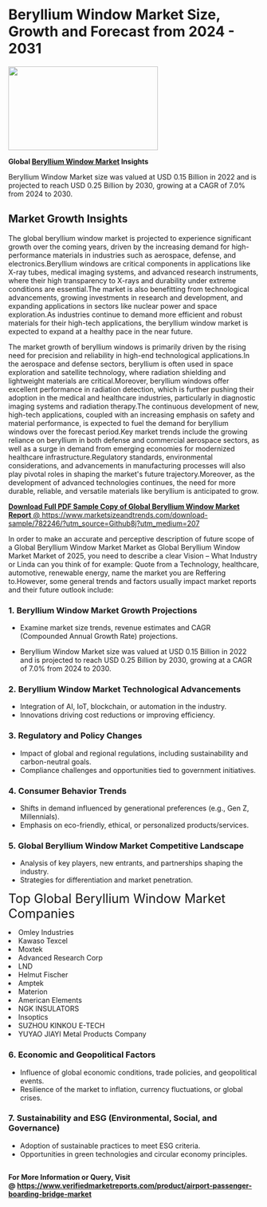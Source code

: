 <H1>Beryllium Window Market Size, Growth and Forecast from 2024 - 2031</H1><img class="aligncenter size-medium wp-image-584254" src="https://thirdeyenews.in/wp-content/uploads/2024/09/Global-Market-Research-300x168.jpeg" alt="" width="300" height="168" /><p><strong>Global&nbsp;<a href="https://www.marketsizeandtrends.com/download-sample/782246/?utm_source=Github8j?utm_medium=207">Beryllium Window Market</a> Insights</strong></p><p>Beryllium Window Market size was valued at USD 0.15 Billion in 2022 and is projected to reach USD 0.25 Billion by 2030, growing at a CAGR of 7.0% from 2024 to 2030.</p><p><h2>Market Growth Insights</h2> <p>The global beryllium window market is projected to experience significant growth over the coming years, driven by the increasing demand for high-performance materials in industries such as aerospace, defense, and electronics.Beryllium windows are critical components in applications like X-ray tubes, medical imaging systems, and advanced research instruments, where their high transparency to X-rays and durability under extreme conditions are essential.The market is also benefitting from technological advancements, growing investments in research and development, and expanding applications in sectors like nuclear power and space exploration.As industries continue to demand more efficient and robust materials for their high-tech applications, the beryllium window market is expected to expand at a healthy pace in the near future.</p> <p><a href="#"></a></p> <p>The market growth of beryllium windows is primarily driven by the rising need for precision and reliability in high-end technological applications.In the aerospace and defense sectors, beryllium is often used in space exploration and satellite technology, where radiation shielding and lightweight materials are critical.Moreover, beryllium windows offer excellent performance in radiation detection, which is further pushing their adoption in the medical and healthcare industries, particularly in diagnostic imaging systems and radiation therapy.The continuous development of new, high-tech applications, coupled with an increasing emphasis on safety and material performance, is expected to fuel the demand for beryllium windows over the forecast period.Key market trends include the growing reliance on beryllium in both defense and commercial aerospace sectors, as well as a surge in demand from emerging economies for modernized healthcare infrastructure.Regulatory standards, environmental considerations, and advancements in manufacturing processes will also play pivotal roles in shaping the market's future trajectory.Moreover, as the development of advanced technologies continues, the need for more durable, reliable, and versatile materials like beryllium is anticipated to grow.<p><a href="#"></p><p><span class=""><strong>Download Full PDF Sample Copy of Global Beryllium Window Market Report</strong> @ <a href="https://www.marketsizeandtrends.com/download-sample/782246/?utm_source=Github8j?utm_medium=207" target="_blank">https://www.marketsizeandtrends.com/download-sample/782246/?utm_source=Github8j?utm_medium=207</a></span></p><p>In order to make an accurate and perceptive description of future scope of a Global&nbsp;Beryllium Window Market Market as Global&nbsp;Beryllium Window Market Market of 2025, you need to describe a clear Vision &ndash; What Industry or Linda can you think of for example: Quote from a Technology, healthcare, automotive, renewable energy, name the market you are Reffering to.However, some general trends and factors usually impact market reports and their future outlook include:</p><h3>1.&nbsp;<strong>Beryllium Window Market Growth Projections</strong></h3><ul><li>Examine market size trends, revenue estimates and CAGR (Compounded Annual Growth Rate) projections.</li><li><p>Beryllium Window Market size was valued at USD 0.15 Billion in 2022 and is projected to reach USD 0.25 Billion by 2030, growing at a CAGR of 7.0% from 2024 to 2030.</p></li></ul><h3>2.&nbsp;<strong>Beryllium Window Market Technological Advancements</strong></h3><ul><li>Integration of AI, IoT, blockchain, or automation in the industry.</li><li>Innovations driving cost reductions or improving efficiency.</li></ul><h3>3.&nbsp;<strong>Regulatory and Policy Changes</strong></h3><ul><li>Impact of global and regional regulations, including sustainability and carbon-neutral goals.</li><li>Compliance challenges and opportunities tied to government initiatives.</li></ul><h3>4.&nbsp;<strong>Consumer Behavior Trends</strong></h3><ul><li>Shifts in demand influenced by generational preferences (e.g., Gen Z, Millennials).</li><li>Emphasis on eco-friendly, ethical, or personalized products/services.</li></ul><h3>5.&nbsp;<strong>Global Beryllium Window Market Competitive Landscape</strong></h3><ul><li>Analysis of key players, new entrants, and partnerships shaping the industry.</li><li>Strategies for differentiation and market penetration.</li></ul><p data-pm-slice="1 1 []"><span style="color: inherit; font-family: inherit; font-size: 25px;">Top Global Beryllium Window Market Companies</span></p><div class="" data-test-id=""><p><li>Omley Industries</li><li> Kawaso Texcel</li><li> Moxtek</li><li> Advanced Research Corp</li><li> LND</li><li> Helmut Fischer</li><li> Amptek</li><li> Materion</li><li> American Elements</li><li> NGK INSULATORS</li><li> Insoptics</li><li> SUZHOU KINKOU E-TECH</li><li> YUYAO JIAYI Metal Products Company</li></p></div><h3>6.&nbsp;<strong>Economic and Geopolitical Factors</strong></h3><ul><li>Influence of global economic conditions, trade policies, and geopolitical events.</li><li>Resilience of the market to inflation, currency fluctuations, or global crises.</li></ul><h3>7.&nbsp;<strong>Sustainability and ESG (Environmental, Social, and Governance)</strong></h3><ul><li>Adoption of sustainable practices to meet ESG criteria.</li><li>Opportunities in green technologies and circular economy principles.</li></ul><h2><strong style="font-size: 14px;">For More Information or Query, Visit @&nbsp;</strong><a style="background-color: #ffffff; font-size: 14px;" href="https://www.marketsizeandtrends.com/report/beryllium-window-market/" target="_blank">https://www.verifiedmarketreports.com/product/airport-passenger-boarding-bridge-market</a></h2>